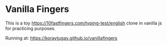 # Vanilla Fingers
This is a toy https://10fastfingers.com/typing-test/english clone in vanilla js for practicing purposes.

Running at: https://koraytugay.github.io/vanillafingers

